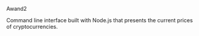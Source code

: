 Awand2

Command line interface built with Node.js that presents the current prices of cryptocurrencies.
